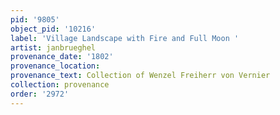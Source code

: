 ```yaml
---
pid: '9805'
object_pid: '10216'
label: 'Village Landscape with Fire and Full Moon '
artist: janbrueghel
provenance_date: '1802'
provenance_location:
provenance_text: Collection of Wenzel Freiherr von Vernier
collection: provenance
order: '2972'
---
```

